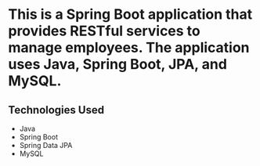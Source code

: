 # This is a Spring Boot application that provides RESTful services to manage employees. The application uses Java, Spring Boot, JPA, and MySQL.

## Technologies Used

- Java
- Spring Boot
- Spring Data JPA
- MySQL

